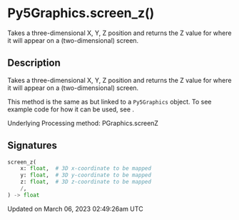 # Py5Graphics.screen_z()

Takes a three-dimensional X, Y, Z position and returns the Z value for where it will appear on a (two-dimensional) screen.

## Description

Takes a three-dimensional X, Y, Z position and returns the Z value for where it will appear on a (two-dimensional) screen.

This method is the same as [](sketch_screen_z) but linked to a `Py5Graphics` object. To see example code for how it can be used, see [](sketch_screen_z).

Underlying Processing method: PGraphics.screenZ

## Signatures

```python
screen_z(
    x: float,  # 3D x-coordinate to be mapped
    y: float,  # 3D y-coordinate to be mapped
    z: float,  # 3D z-coordinate to be mapped
    /,
) -> float
```

Updated on March 06, 2023 02:49:26am UTC
